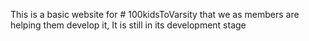 This is a basic website for # 100kidsToVarsity that we as members are helping them develop it, It is still in its development stage
